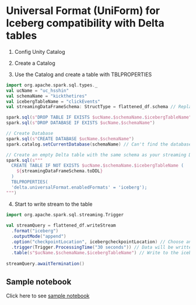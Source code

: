 # Universal Format (UniForm) for Iceberg compatibility with Delta tables

1. Config Unity Catalog

2. Create a Catalog 

3. Use the Catalog and create a table with TBLPROPERTIES

```scala
import org.apache.spark.sql.types._
val ucName = "uc_hsshin"
val schemaName = "kickthetires"
val icebergTableName = "clickEvents"   
val streamingDataFrameSchema: StructType = flattened_df.schema // Replace result_df with your streaming DataFrame  

spark.sql(s"DROP TABLE IF EXISTS $ucName.$schemaName.$icebergTableName")
spark.sql(s"DROP DATABASE IF EXISTS $ucName.$schemaName")

// Create Database 
spark.sql(s"CREATE DATABASE $ucName.$schemaName")
spark.catalog.setCurrentDatabase(schemaName) // Can't find the database

// Create an empty Delta table with the same schema as your streaming DataFrame  
spark.sql(s"""  
  CREATE TABLE IF NOT EXISTS $ucName.$schemaName.$icebergTableName (  
    ${streamingDataFrameSchema.toDDL}  
  )  
  TBLPROPERTIES(
  'delta.universalFormat.enabledFormats' = 'iceberg');
""")  

```

4. Start to write stream to the table

```scala
import org.apache.spark.sql.streaming.Trigger  
  
val streamQuery = flattened_df.writeStream  
  .format("iceberg")  
  .outputMode("append")
  .option("checkpointLocation", icebergcheckpointLocation) // Choose an appropriate checkpoint location  
  .trigger(Trigger.ProcessingTime("30 seconds")) // Data will be written every 30 seconds
  .table(s"$ucName.$schemaName.$icebergTableName") // Write to the iceberg table  
  
streamQuery.awaitTermination()
```

## Sample notebook

Click here to see [sample notebook](./adb_notebooks/Real-Time%20event%20processing%20using%20Uniform.html)